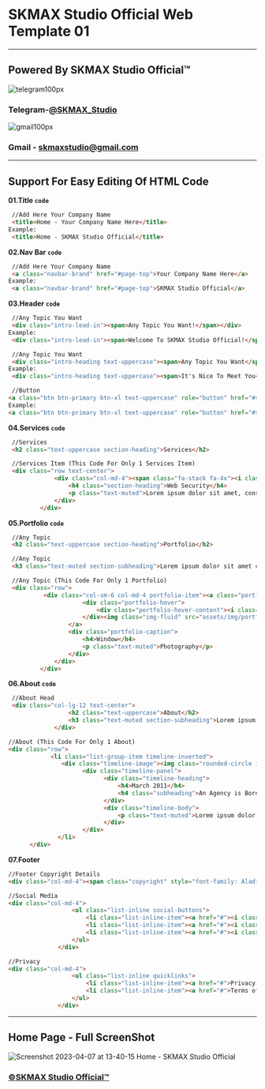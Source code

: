 # SKMAX Studio Official Web Template 01
***
## Powered By SKMAX Studio Official™

![telegram100px](https://user-images.githubusercontent.com/118368174/230618738-04ac90f9-165c-45a0-8c6c-9da772e334f7.png) 
### Telegram-[@SKMAX_Studio](https://t.me/SKMAX_Studio)             

![gmail100px](https://user-images.githubusercontent.com/118368174/230618694-9c9c1687-2505-45bb-8de9-0ee1a6657513.png)
### Gmail - skmaxstudio@gmail.com

***
  ## Support For Easy Editing Of HTML Code

   **01.Title `code`**
   ```html
    //Add Here Your Company Name
    <title>Home - Your Company Name Here</title>
 Example:
    <title>Home - SKMAX Studio Official</title>
   ```
   
   **02.Nav Bar `code`**
   ```html
    //Add Here Your Company Name
    <a class="navbar-brand" href="#page-top">Your Company Name Here</a>
 Example:
    <a class="navbar-brand" href="#page-top">SKMAX Studio Official</a>
   ```
   
   **03.Header `code`**
   ```html
    //Any Topic You Want
    <div class="intro-lead-in"><span>Any Topic You Want!</span></div>
 Example:
    <div class="intro-lead-in"><span>Welcome To SKMAX Studio Official!</span></div>
   ```
   
   ```html
    //Any Topic You Want
    <div class="intro-heading text-uppercase"><span>Any Topic You Want</span></div>
 Example:
    <div class="intro-heading text-uppercase"><span>It's Nice To Meet You</span></div>
   ```
   
   ```html
    //Button
   <a class="btn btn-primary btn-xl text-uppercase" role="button" href="#services">Any Topic</a>
 Example:
   <a class="btn btn-primary btn-xl text-uppercase" role="button" href="#services">Click Me</a>
   ```
   
   **04.Services `code`**
   ```html
    //Services
    <h2 class="text-uppercase section-heading">Services</h2>
   ```
   
   ```html
    //Services Item (This Code For Only 1 Services Item)
    <div class="row text-center">
                <div class="col-md-4"><span class="fa-stack fa-4x"><i class="fa fa-circle fa-stack-2x text-primary"></i><i class="fa fa-lock fa-stack-1x fa-inverse"></i></span>
                    <h4 class="section-heading">Web Security</h4>
                    <p class="text-muted">Lorem ipsum dolor sit amet, consectetur adipisicing elit. Minima maxime quam architecto quo inventore harum ex magni, dicta impedit.</p>
                </div>
            </div>
   ```
   **05.Portfolio `code`**
   ```html
    //Any Topic
    <h2 class="text-uppercase section-heading">Portfolio</h2>
   ```
   
   ```html
    //Any Topic
    <h3 class="text-muted section-subheading">Lorem ipsum dolor sit amet consectetur.</h3>
   ```
   
   ```html
    //Any Topic (This Code For Only 1 Portfolio)
    <div class="row">
             <div class="col-sm-6 col-md-4 portfolio-item"><a class="portfolio-link" href="#portfolioModal6" data-bs-toggle="modal">
                        <div class="portfolio-hover">
                            <div class="portfolio-hover-content"><i class="fa fa-plus fa-3x"></i></div>
                        </div><img class="img-fluid" src="assets/img/portfolio/6-thumbnail.jpg">
                    </a>
                    <div class="portfolio-caption">
                        <h4>Window</h4>
                        <p class="text-muted">Photography</p>
                    </div>
                </div>
            </div>
   ```
   **06.About `code`**
   
   ```html
    //About Head
    <div class="col-lg-12 text-center">
                    <h2 class="text-uppercase">About</h2>
                    <h3 class="text-muted section-subheading">Lorem ipsum dolor sit amet consectetur.</h3>
                </div>
   ```
   
   ```html
   //About (This Code For Only 1 About)
   <div class="row">
               <li class="list-group-item timeline-inverted">
                  <div class="timeline-image"><img class="rounded-circle img-fluid" src="assets/img/about/2.jpg"></div>
                        <div class="timeline-panel">
                              <div class="timeline-heading">
                                  <h4>March 2011</h4>
                                  <h4 class="subheading">An Agency is Born</h4>
                              </div>
                              <div class="timeline-body">
                                  <p class="text-muted">Lorem ipsum dolor sit amet, consectetur adipisicing elit. Sunt ut voluptatum eius sapiente, totam reiciendis temporibus qui quibusdam, recusandae sit vero unde, sed, incidunt et ea quo dolore laudantium consectetur!</p>
                              </div>
                        </div>
                 </li>
         </div>
  ```
  
  **07.Footer**
  ```html
  //Footer Copyright Details
  <div class="col-md-4"><span class="copyright" style="font-family: Aladin, serif;font-size: 20px;">Copyright&nbsp;© SKMAX Studio Official 2023</span></div>
  ```
  
  ```html
  //Social Media
  <div class="col-md-4">
                    <ul class="list-inline social-buttons">
                        <li class="list-inline-item"><a href="#"><i class="fa fa-telegram"></i></a></li>
                        <li class="list-inline-item"><a href="#"><i class="fa fa-github"></i></a></li>
                        <li class="list-inline-item"><a href="#"><i class="fa fa-youtube"></i></a></li>
                    </ul>
                </div>
  ```
  
  ```html
  //Privacy
  <div class="col-md-4">
                    <ul class="list-inline quicklinks">
                        <li class="list-inline-item"><a href="#">Privacy Policy</a></li>
                        <li class="list-inline-item"><a href="#">Terms of Use</a></li>
                    </ul>
                </div>
  ```
***
## Home Page - Full ScreenShot
 ![Screenshot 2023-04-07 at 13-40-15 Home - SKMAX Studio Official](https://user-images.githubusercontent.com/118368174/230572379-09571b16-b7e8-46d6-8c2a-8303b4493814.png)
 
 ### [©SKMAX Studio Official™](https://t.me/SKMAX_Studio)
